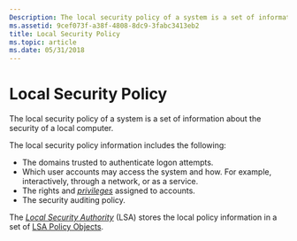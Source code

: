 ```yaml
---
Description: The local security policy of a system is a set of information about the security of a local computer.
ms.assetid: 9cef073f-a38f-4808-8dc9-3fabc3413eb2
title: Local Security Policy
ms.topic: article
ms.date: 05/31/2018
---
```


# Local Security Policy

The local security policy of a system is a set of information about the security of a local computer.

The local security policy information includes the following:

-   The domains trusted to authenticate logon attempts.
-   Which user accounts may access the system and how. For example, interactively, through a network, or as a service.
-   The rights and [*privileges*](https://docs.microsoft.com/windows/desktop/SecGloss/p-gly) assigned to accounts.
-   The security auditing policy.

The [*Local Security Authority*](https://docs.microsoft.com/windows/desktop/SecGloss/l-gly) (LSA) stores the local policy information in a set of [LSA Policy Objects](lsa-policy-objects.md).

 

 



